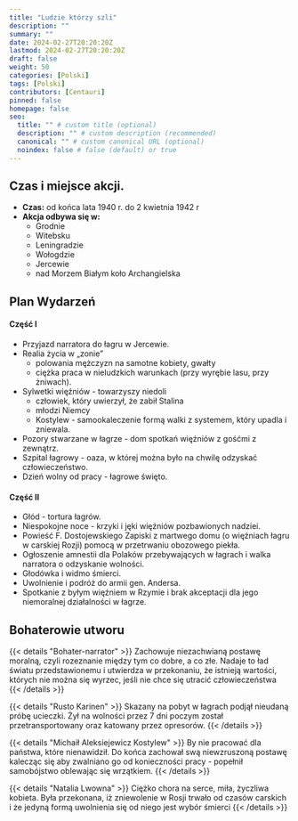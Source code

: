 ```yaml
---
title: "Ludzie którzy szli"
description: ""
summary: ""
date: 2024-02-27T20:20:20Z
lastmod: 2024-02-27T20:20:20Z
draft: false
weight: 50
categories: [Polski]
tags: [Polski]
contributors: [Centauri]
pinned: false
homepage: false
seo:
  title: "" # custom title (optional)
  description: "" # custom description (recommended)
  canonical: "" # custom canonical URL (optional)
  noindex: false # false (default) or true
---
```


## Czas i miejsce akcji.

- **Czas:** od końca lata 1940 r. do 2 kwietnia 1942 r
- **Akcja odbywa się w:**
  - Grodnie
  - Witebsku
  - Leningradzie
  - Wołogdzie
  - Jercewie
  - nad Morzem Białym koło Archangielska

## Plan Wydarzeń
#### Część I
- Przyjazd narratora do łagru w Jercewie.
- Realia życia w „zonie”
  - polowania mężczyzn na samotne kobiety, gwałty
  - ciężka praca w nieludzkich warunkach (przy wyrębie lasu, przy żniwach).
- Sylwetki więźniów - towarzyszy niedoli
    - człowiek, który uwierzył, że zabił Stalina
    - młodzi Niemcy
    - Kostylew - samookaleczenie formą walki z systemem, który upadla i zniewala.
- Pozory stwarzane w łagrze - dom spotkań więźniów z gośćmi z zewnątrz.
- Szpital łagrowy - oaza, w której można było na chwilę odzyskać człowieczeństwo.
- Dzień wolny od pracy - łagrowe święto.

#### Część II
- Głód - tortura łagrów.
- Niespokojne noce - krzyki i jęki więźniów pozbawionych nadziei.
- Powieść F. Dostojewskiego Zapiski z martwego domu (o więźniach łagru w carskiej Rozji) pomocą w przetrwaniu obozowego piekła.
- Ogłoszenie amnestii dla Polaków przebywających w łagrach i walka narratora o odzyskanie wolności.
- Głodówka i widmo śmierci.
- Uwolnienie i podróż do armii gen. Andersa.
- Spotkanie z byłym więźniem w Rzymie i brak akceptacji dla jego niemoralnej działalności w łagrze.

## Bohaterowie utworu

{{< details "Bohater-narrator" >}}
Zachowuje niezachwianą postawę moralną, czyli rozeznanie między tym co dobre, a co złe. Nadaje to ład światu przedstawionemu i utwierdza w przekonaniu, że istnieją wartości, których nie można się wyrzec, jeśli nie chce się utracić człowieczeństwa
{{< /details >}}

{{< details "Rusto Karinen" >}}
Skazany na pobyt w łagrach podjął nieudaną próbę ucieczki. Żył na wolności przez 7 dni poczym został przetransportowany oraz katowany przez opresorów.
{{< /details >}}

{{< details "Michaił Aleksiejewicz Kostylew" >}}
By nie pracować dla państwa, które nienawidził. Do końca zachował swą niewzruszoną postawę kalecząc się aby zwalniano go od konieczności pracy - popełnił samobójstwo oblewając się wrzątkiem.
{{< /details >}}

{{< details "Natalia Lwowna" >}}
Ciężko chora na serce, miła, życzliwa kobieta. Była przekonana, iż zniewolenie w Rosji trwało od czasów carskich i że jedyną formą uwolnienia się od niego jest wybór śmierci
{{< /details >}}



